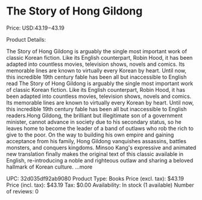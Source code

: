 # The Story of Hong Gildong

Price: USD:$43.19-$43.19

Product Details:

The Story of Hong Gildong is arguably the single most important work of classic Korean fiction. Like its English counterpart, Robin Hood, it has been adapted into countless movies, television shows, novels and comics. Its memorable lines are known to virtually every Korean by heart. Until now, this incredible 19th century fable has been all but inaccessible to English read The Story of Hong Gildong is arguably the single most important work of classic Korean fiction. Like its English counterpart, Robin Hood, it has been adapted into countless movies, television shows, novels and comics. Its memorable lines are known to virtually every Korean by heart. Until now, this incredible 19th century fable has been all but inaccessible to English readers.Hong Gildong, the brilliant but illegitimate son of a government minister, cannot advance in society due to his secondary status, so he leaves home to become the leader of a band of outlaws who rob the rich to give to the poor. On the way to building his own empire and gaining acceptance from his family, Hong Gildong vanquishes assassins, battles monsters, and conquers kingdoms. Minsoo Kang's expressive and animated new translation finally makes the original text of this classic available in English, re-introducing a noble and righteous outlaw and sharing a beloved hallmark of Korean culture. ...more

UPC: 32d035df92ab9080
Product Type: Books
Price (excl. tax): $43.19
Price (incl. tax): $43.19
Tax: $0.00
Availability: In stock (1 available)
Number of reviews: 0